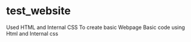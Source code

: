 # test_website
Used HTML and Internal CSS To create basic Webpage
Basic code using Html and Internal css
